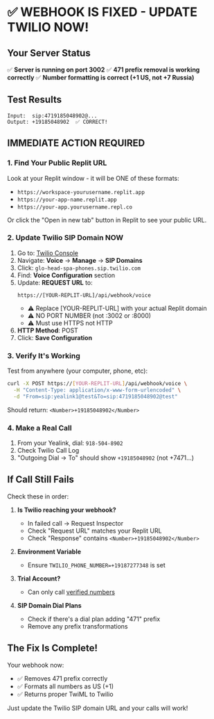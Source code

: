 # ✅ WEBHOOK IS FIXED - UPDATE TWILIO NOW!

## Your Server Status
✅ **Server is running on port 3002**
✅ **471 prefix removal is working correctly**
✅ **Number formatting is correct (+1 US, not +7 Russia)**

## Test Results
```
Input:  sip:4719185048902@...
Output: +19185048902  ✅ CORRECT!
```

## IMMEDIATE ACTION REQUIRED

### 1. Find Your Public Replit URL
Look at your Replit window - it will be ONE of these formats:
- `https://workspace-yourusername.replit.app`
- `https://your-app-name.replit.app`
- `https://your-app.yourusername.repl.co`

Or click the "Open in new tab" button in Replit to see your public URL.

### 2. Update Twilio SIP Domain NOW

1. Go to: [Twilio Console](https://console.twilio.com)
2. Navigate: **Voice** → **Manage** → **SIP Domains**
3. Click: `glo-head-spa-phones.sip.twilio.com`
4. Find: **Voice Configuration** section
5. Update: **REQUEST URL** to:
   ```
   https://[YOUR-REPLIT-URL]/api/webhook/voice
   ```
   - ⚠️ Replace [YOUR-REPLIT-URL] with your actual Replit domain
   - ⚠️ NO PORT NUMBER (not :3002 or :8000)
   - ⚠️ Must use HTTPS not HTTP
6. **HTTP Method**: POST
7. Click: **Save Configuration**

### 3. Verify It's Working

Test from anywhere (your computer, phone, etc):
```bash
curl -X POST https://[YOUR-REPLIT-URL]/api/webhook/voice \
  -H "Content-Type: application/x-www-form-urlencoded" \
  -d "From=sip:yealink1@test&To=sip:4719185048902@test"
```

Should return: `<Number>+19185048902</Number>`

### 4. Make a Real Call

1. From your Yealink, dial: `918-504-8902`
2. Check Twilio Call Log
3. "Outgoing Dial → To" should show `+19185048902` (not +7471...)

## If Call Still Fails

Check these in order:

1. **Is Twilio reaching your webhook?**
   - In failed call → Request Inspector
   - Check "Request URL" matches your Replit URL
   - Check "Response" contains `<Number>+19185048902</Number>`

2. **Environment Variable**
   - Ensure `TWILIO_PHONE_NUMBER=+19187277348` is set

3. **Trial Account?**
   - Can only call [verified numbers](https://console.twilio.com/us1/develop/phone-numbers/manage/verified)

4. **SIP Domain Dial Plans**
   - Check if there's a dial plan adding "471" prefix
   - Remove any prefix transformations

## The Fix Is Complete!

Your webhook now:
- ✅ Removes 471 prefix correctly
- ✅ Formats all numbers as US (+1)
- ✅ Returns proper TwiML to Twilio

Just update the Twilio SIP domain URL and your calls will work!










